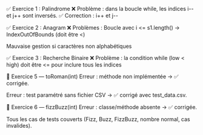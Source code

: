 ✅ Exercice 1 : Palindrome
❌ Problème : dans la boucle while, les indices i-- et j++ sont inversés.
✅ Correction : i++ et j--




✅ Exercice 2 : Anagram
❌ Problèmes :
Boucle avec i <= s1.length() → IndexOutOfBounds (doit être <)

Mauvaise gestion si caractères non alphabétiques

✅ Exercice 3 : Recherche Binaire
❌ Problème : la condition while (low < high) doit être <= pour inclure tous les indices

🔧 Exercice 5 — toRoman(int)
Erreur : méthode non implémentée → ✅ corrigée.

Erreur : test paramétré sans fichier CSV → ✅ corrigé avec test_data.csv.

🔧 Exercice 6 — fizzBuzz(int)
Erreur : classe/méthode absente → ✅ corrigée.

Tous les cas de tests couverts (Fizz, Buzz, FizzBuzz, nombre normal, cas invalides).


